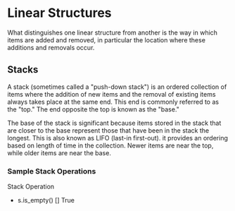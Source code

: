 # Linear Structures
What distinguishes one linear structure from another is the way in which items are added and removed, in particular the location where these additions and removals occur.

## Stacks
A stack (sometimes called a "push-down stack") is an ordered collection of items where the addition of new items and the removal of existing items always takes place at the same end. This end is commonly referred to as the "top." The end opposite the top is known as the "base."

The base of the stack is significant because items stored in the stack that are closer to the base represent those that have been in the stack the longest. This is also known as LIFO (last-in first-out). it provides an ordering based on length of time in the collection. Newer items are near the top, while older items are near the base.

 ### Sample Stack Operations
 Stack Operation
 * s.is_empty()     []      True